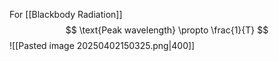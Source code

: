 For [[Blackbody Radiation]]
$$
\text{Peak wavelength} \propto \frac{1}{T}
$$
![[Pasted image 20250402150325.png|400]]
